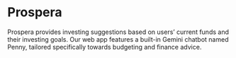 # Prospera
Prospera provides investing suggestions based on users’ current funds and their investing goals. Our web app features a built-in Gemini chatbot named Penny, tailored specifically towards budgeting and finance advice. 
